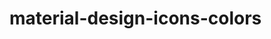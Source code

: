 # material-design-icons-colors
[red]: "#F44336" (https://github.com/GreenRaccoon23/material-design-icons-colors/blob/master/red%2F44336/ic_android_48px.svg)  
[pink]: "#E91E63" (https://github.com/GreenRaccoon23/material-design-icons-colors/blob/master/pink%2E91E63/ic_android_48px.svg)  
[purple]: "#9C27B0" (https://github.com/GreenRaccoon23/material-design-icons-colors/blob/master/purple%29C27B0/ic_android_48px.svg)  
[deeppurple]: "#673AB7" (https://github.com/GreenRaccoon23/material-design-icons-colors/blob/master/deeppurple%2673AB7/ic_android_48px.svg)  
[indigo]: "#3F51B5" (https://github.com/GreenRaccoon23/material-design-icons-colors/blob/master/indigo%23F51B5/ic_android_48px.svg)  
[blue]: "#2196F3" (https://github.com/GreenRaccoon23/material-design-icons-colors/blob/master/blue%22196F3/ic_android_48px.svg)  
[lightblue]: "#03A9F4" (https://github.com/GreenRaccoon23/material-design-icons-colors/blob/master/lightblue%203A9F4/ic_android_48px.svg)  
[cyan]: "#00BCD4" (https://github.com/GreenRaccoon23/material-design-icons-colors/blob/master/cyan%200BCD4/ic_android_48px.svg)  
[teal]: "#009688" (https://github.com/GreenRaccoon23/material-design-icons-colors/blob/master/teal%2009688/ic_android_48px.svg)  
[green]: "#4CAF50" (https://github.com/GreenRaccoon23/material-design-icons-colors/blob/master/green%24CAF50/ic_android_48px.svg)  
[green-2]: "#00C853" (https://github.com/GreenRaccoon23/material-design-icons-colors/blob/master/green-2%200C853/ic_android_48px.svg)  
[green-3]: "#00E676" (https://github.com/GreenRaccoon23/material-design-icons-colors/blob/master/green-3%200E676/ic_android_48px.svg)  
[green-4]: "#00C853" (https://github.com/GreenRaccoon23/material-design-icons-colors/blob/master/green-4%200C853/ic_android_48px.svg)  
[lightgreen]: "#8BC34A" (https://github.com/GreenRaccoon23/material-design-icons-colors/blob/master/lightgreen%28BC34A/ic_android_48px.svg)  
[lime]: "#CDDC39" (https://github.com/GreenRaccoon23/material-design-icons-colors/blob/master/lime%2CDDC39/ic_android_48px.svg)  
[yellow]: "#FFEB3B" (https://github.com/GreenRaccoon23/material-design-icons-colors/blob/master/yellow%2FFEB3B/ic_android_48px.svg)  
[amber]: "#FFC107" (https://github.com/GreenRaccoon23/material-design-icons-colors/blob/master/amber%2FFC107/ic_android_48px.svg)  
[orange]: "#FF9800" (https://github.com/GreenRaccoon23/material-design-icons-colors/blob/master/orange%2FF9800/ic_android_48px.svg)  
[deeporange]: "#FF5722" (https://github.com/GreenRaccoon23/material-design-icons-colors/blob/master/deeporange%2FF5722/ic_android_48px.svg)  
[brown]: "#795548" (https://github.com/GreenRaccoon23/material-design-icons-colors/blob/master/brown%2795548/ic_android_48px.svg)  
[grey]: "#9E9E9E" (https://github.com/GreenRaccoon23/material-design-icons-colors/blob/master/grey%29E9E9E/ic_android_48px.svg)  
[bluegrey]: "#607D8B" (https://github.com/GreenRaccoon23/material-design-icons-colors/blob/master/bluegrey%2607D8B/ic_android_48px.svg)
